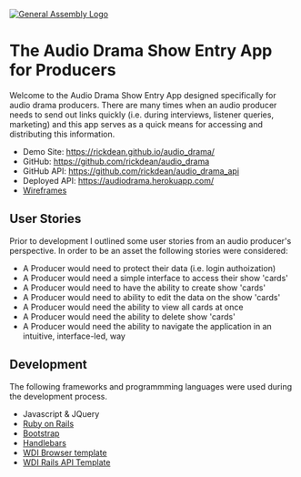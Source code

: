 [![General Assembly Logo](https://camo.githubusercontent.com/1a91b05b8f4d44b5bbfb83abac2b0996d8e26c92/687474703a2f2f692e696d6775722e636f6d2f6b6538555354712e706e67)](https://generalassemb.ly/education/web-development-immersive)

# The Audio Drama Show Entry App for Producers

Welcome to the Audio Drama Show Entry App designed specifically for audio drama producers.
There are many times when an audio producer needs to send out links quickly (i.e. during
interviews, listener queries, marketing) and this app serves as a quick means for
accessing and distributing this information.

- Demo Site: https://rickdean.github.io/audio_drama/
- GitHub: https://github.com/rickdean/audio_drama
- GitHub API: https://github.com/rickdean/audio_drama_api
- Deployed API: https://audiodrama.herokuapp.com/
- [Wireframes](https://dl.dropboxusercontent.com/u/1833578/audio_app.pdf)

## User Stories

Prior to development I outlined some user stories from an audio producer's
perspective.  In order to be an asset the following stories were considered:

- A Producer would need to protect their data (i.e. login authoization)
- A Producer would need a simple interface to access their show 'cards'
- A Producer would need to have the ability to create show 'cards'
- A Producer would need to ability to edit the data on the show 'cards'
- A Producer would need the ability to view all cards at once
- A Producer would need the ability to delete show 'cards'
- A Producer would need the ability to navigate the application in an intuitive,
interface-led, way



## Development

The following frameworks and programmming languages were used during the
development process.

- Javascript & JQuery
- [Ruby on Rails](http://rubyonrails.org/)
- [Bootstrap](https://v4-alpha.getbootstrap.com/)
- [Handlebars](http://handlebarsjs.com/)
- [WDI Browser template](https://github.com/ga-wdi-boston/browser-template)
- [WDI Rails API Template](https://github.com/ga-wdi-boston/rails-api-template)
